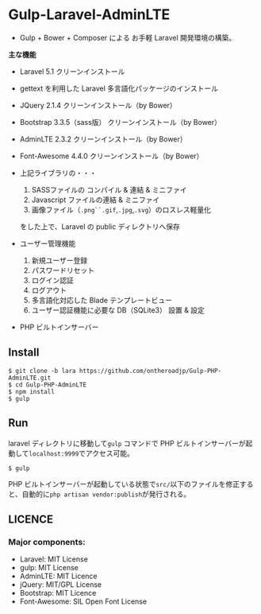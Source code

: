 # Gulp-Laravel-AdminLTE

* Gulp + Bower + Composer による お手軽 Laravel 開発環境の構築。

**主な機能**

* Laravel 5.1 クリーンインストール
* gettext を利用した Laravel 多言語化パッケージのインストール
* JQuery 2.1.4 クリーンインストール（by Bower）
* Bootstrap  3.3.5（sass版） クリーンインストール（by Bower）
* AdminLTE 2.3.2 クリーンインストール（by Bower）
* Font-Awesome 4.4.0 クリーンインストール（by Bower）
* 上記ライブラリの・・・

	1. SASSファイルの コンパイル & 連結 & ミニファイ
	2. Javascript ファイルの連結 & ミニファイ
	3. 画像ファイル（`.png``.gif`,`.jpg`,`.svg`）のロスレス軽量化
	
	をした上で、Laravel の public ディレクトリへ保存

* ユーザー管理機能

	1. 新規ユーザー登録
	2. パスワードリセット
	3. ログイン認証
	4. ログアウト
	5. 多言語化対応した Blade テンプレートビュー
	6. ユーザー認証機能に必要な DB（SQLite3） 設置 & 設定

* PHP ビルトインサーバー

## Install

```
$ git clone -b lara https://github.com/ontheroadjp/Gulp-PHP-AdminLTE.git
$ cd Gulp-PHP-AdminLTE
$ npm install
$ gulp
```

## Run

laravel ディレクトリに移動して`gulp` コマンドで PHP ビルトインサーバーが起動して`localhost:9999`でアクセス可能。

```
$ gulp
```

PHP ビルトインサーバーが起動している状態で`src/`以下のファイルを修正すると、自動的に`php artisan vendor:publish`が発行される。

## LICENCE

### Major components:

* Laravel: MIT License
* gulp: MIT License
* AdminLTE: MIT Licence
* jQuery: MIT/GPL License
* Bootstrap: MIT Licence
* Font-Awesome: SIL Open Font License
